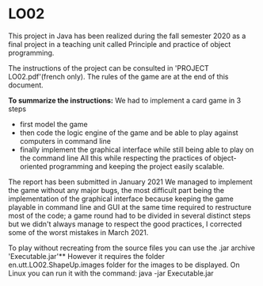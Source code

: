 # LO02
This project in Java has been realized during the fall semester 2020 as a final project in a teaching unit called Principle and practice of object programming.
 
 The instructions of the project can be consulted in 'PROJECT LO02.pdf'(french only).
 The rules of the game are at the end of this document.

**To summarize the instructions:**
We had to implement a card game in 3 steps
- first model the game
- then code the logic engine of the game and be able to play against computers in command line
- finally implement the graphical interface while still being able to play on the command line
All this while respecting the practices of object-oriented programming and keeping the project easily scalable.

The report has been submitted in January 2021
We managed to implement the game without any major bugs, the most difficult part being the implementation of the graphical interface 
because keeping the game playable in command line and GUI at the same time required to restructure most of the code; a game round had to be divided in several distinct steps
but we didn't always manage to respect the good practices, I corrected some of the worst mistakes in March 2021.
 
 
 To play without recreating from the source files you can use the .jar archive 'Executable.jar'** However it requires the folder
 en.utt.LO02.ShapeUp.images folder for the images to be displayed. 
 On Linux you can run it with the command: java -jar Executable.jar

